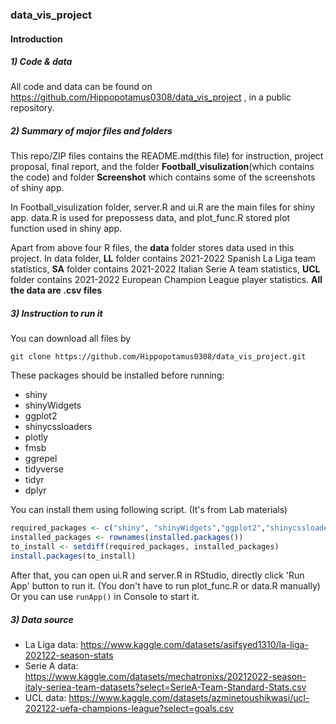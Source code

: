 ### data_vis_project

#### Introduction

##### 1) Code & data

All code and data can be found on https://github.com/Hippopotamus0308/data_vis_project , in a public repository.

##### 2) Summary of major files and folders

This repo/ZIP files contains the README.md(this file) for instruction, project proposal, final report, and the folder **Football_visulization**(which contains the code) and folder **Screenshot** which contains some of the screenshots of shiny app.

In Football_visulization folder, server.R and ui.R are the main files for shiny app. data.R is used for prepossess data, and plot_func.R stored plot function used in shiny app.

Apart from above four R files, the **data** folder stores data used in this project. In data folder, **LL** folder contains 2021-2022 Spanish La Liga team statistics, **SA** folder contains 2021-2022 Italian Serie A team statistics, **UCL** folder contains 2021-2022 European Champion League player statistics. **All the data are .csv files**

##### 3) Instruction to run it

You can download all files by

```
git clone https://github.com/Hippopotamus0308/data_vis_project.git
```

These packages should be installed before running:

- shiny
- shinyWidgets
- ggplot2
- shinycssloaders
- plotly
- fmsb
- ggrepel
- tidyverse
- tidyr
- dplyr

You can install them using following script. (It's from Lab materials)

```R
required_packages <- c("shiny", "shinyWidgets","ggplot2","shinycssloaders","plotly","fmsb","ggrepel","tidyverse","tidyr","dplyr")
installed_packages <- rownames(installed.packages()) 
to_install <- setdiff(required_packages, installed_packages)  
install.packages(to_install)
```

After that, you can open ui.R and server.R in RStudio, directly click 'Run App' button to run it. (You don't have to run plot_func.R or data.R manually) Or you can use `runApp()` in Console to start it.

##### 3) Data source

- La Liga data: https://www.kaggle.com/datasets/asifsyed1310/la-liga-202122-season-stats
- Serie A data: https://www.kaggle.com/datasets/mechatronixs/20212022-season-italy-seriea-team-datasets?select=SerieA-Team-Standard-Stats.csv
- UCL data: https://www.kaggle.com/datasets/azminetoushikwasi/ucl-202122-uefa-champions-league?select=goals.csv

